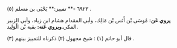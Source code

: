 ٦٩٢٣ -** تمييز:** يَحْيَى بن مسلم (٥) .

**يروي عَن:** مُوسَى بْن أَنَس بْن مَالِك، وأبي المقدام هشام ابن زياد، وأبي الزبير المكي.**ويروي عَنه:** بقية بْن الْوَلِيد.

قال أبو حاتم (١) : شيخ مجهول (٢) ذكرناه للتمييز بينهم (٣) .